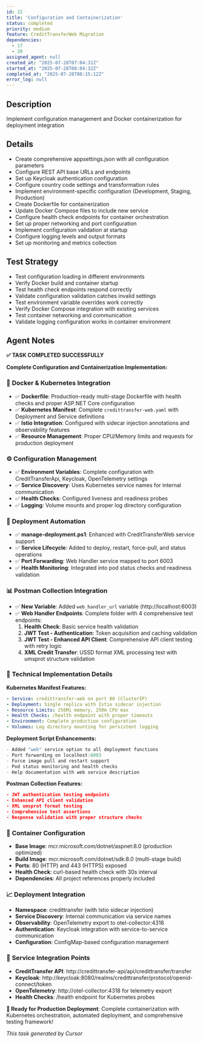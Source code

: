 ```yaml
---
id: 22
title: 'Configuration and Containerization'
status: completed
priority: medium
feature: CreditTransferWeb Migration
dependencies:
  - 17
  - 20
assigned_agent: null
created_at: "2025-07-28T07:04:31Z"
started_at: "2025-07-28T08:04:32Z"
completed_at: "2025-07-28T08:15:12Z"
error_log: null
---
```


## Description

Implement configuration management and Docker containerization for deployment integration

## Details

- Create comprehensive appsettings.json with all configuration parameters
- Configure REST API base URLs and endpoints
- Set up Keycloak authentication configuration
- Configure country code settings and transformation rules
- Implement environment-specific configuration (Development, Staging, Production)
- Create Dockerfile for containerization
- Update Docker Compose files to include new service
- Configure health check endpoints for container orchestration
- Set up proper networking and port configuration
- Implement configuration validation at startup
- Configure logging levels and output formats
- Set up monitoring and metrics collection

## Test Strategy

- Test configuration loading in different environments
- Verify Docker build and container startup
- Test health check endpoints respond correctly
- Validate configuration validation catches invalid settings
- Test environment variable overrides work correctly
- Verify Docker Compose integration with existing services
- Test container networking and communication
- Validate logging configuration works in container environment

## Agent Notes

**✅ TASK COMPLETED SUCCESSFULLY**

**Complete Configuration and Containerization Implementation:**

### 🐳 **Docker & Kubernetes Integration**
- ✅ **Dockerfile**: Production-ready multi-stage Dockerfile with health checks and proper ASP.NET Core configuration
- ✅ **Kubernetes Manifest**: Complete `credittransfer-web.yaml` with Deployment and Service definitions
- ✅ **Istio Integration**: Configured with sidecar injection annotations and observability features
- ✅ **Resource Management**: Proper CPU/Memory limits and requests for production deployment

### ⚙️ **Configuration Management**
- ✅ **Environment Variables**: Complete configuration with CreditTransferApi, Keycloak, OpenTelemetry settings
- ✅ **Service Discovery**: Uses Kubernetes service names for internal communication
- ✅ **Health Checks**: Configured liveness and readiness probes
- ✅ **Logging**: Volume mounts and proper log directory configuration

### 🚀 **Deployment Automation**
- ✅ **manage-deployment.ps1**: Enhanced with CreditTransferWeb service support
- ✅ **Service Lifecycle**: Added to deploy, restart, force-pull, and status operations
- ✅ **Port Forwarding**: Web Handler service mapped to port 6003
- ✅ **Health Monitoring**: Integrated into pod status checks and readiness validation

### 📊 **Postman Collection Integration**
- ✅ **New Variable**: Added `web_handler_url` variable (http://localhost:6003)
- ✅ **Web Handler Endpoints**: Complete folder with 4 comprehensive test endpoints:
  1. **Health Check**: Basic service health validation
  2. **JWT Test - Authentication**: Token acquisition and caching validation
  3. **JWT Test - Enhanced API Client**: Comprehensive API client testing with retry logic
  4. **XML Credit Transfer**: USSD format XML processing test with umsprot structure validation

### 🔧 **Technical Implementation Details**

**Kubernetes Manifest Features:**
```yaml
- Service: credittransfer-web on port 80 (ClusterIP)
- Deployment: Single replica with Istio sidecar injection
- Resource Limits: 256Mi memory, 250m CPU max
- Health Checks: /health endpoint with proper timeouts
- Environment: Complete production configuration
- Volumes: Log directory mounting for persistent logging
```

**Deployment Script Enhancements:**
```powershell
- Added "web" service option to all deployment functions
- Port forwarding on localhost:6003
- Force image pull and restart support
- Pod status monitoring and health checks
- Help documentation with web service description
```

**Postman Collection Features:**
```json
- JWT authentication testing endpoints
- Enhanced API client validation
- XML umsprot format testing
- Comprehensive test assertions
- Response validation with proper structure checks
```

### 🎯 **Container Configuration**
- **Base Image**: mcr.microsoft.com/dotnet/aspnet:8.0 (production optimized)
- **Build Image**: mcr.microsoft.com/dotnet/sdk:8.0 (multi-stage build)
- **Ports**: 80 (HTTP) and 443 (HTTPS) exposed
- **Health Check**: curl-based health check with 30s interval
- **Dependencies**: All project references properly included

### 📈 **Deployment Integration**
- **Namespace**: credittransfer (with Istio sidecar injection)
- **Service Discovery**: Internal communication via service names
- **Observability**: OpenTelemetry export to otel-collector:4318
- **Authentication**: Keycloak integration with service-to-service communication
- **Configuration**: ConfigMap-based configuration management

### 🔗 **Service Integration Points**
- **CreditTransfer API**: http://credittransfer-api/api/credittransfer/transfer
- **Keycloak**: http://keycloak:8080/realms/credittransfer/protocol/openid-connect/token
- **OpenTelemetry**: http://otel-collector:4318 for telemetry export
- **Health Checks**: /health endpoint for Kubernetes probes

**🎯 Ready for Production Deployment**: Complete containerization with Kubernetes orchestration, automated deployment, and comprehensive testing framework!

*This task generated by Cursor* 